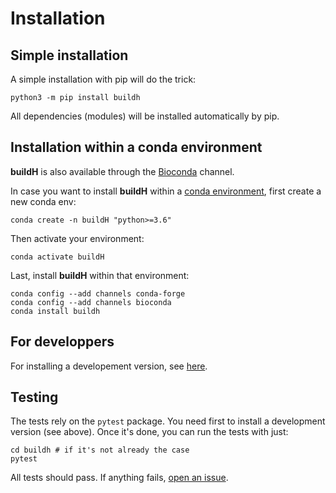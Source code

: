 # Installation

## Simple installation

A simple installation with pip will do the trick:

```
python3 -m pip install buildh
```

All dependencies (modules) will be installed automatically by pip.

## Installation within a conda environment

**buildH** is also available through the [Bioconda](https://bioconda.github.io/) channel.

In case you want to install **buildH** within a [conda environment](https://docs.conda.io/projects/conda/en/latest/user-guide/tasks/manage-environments.html), first create a new conda env:

```
conda create -n buildH "python>=3.6"
```

Then activate your environment:

```
conda activate buildH
```

Last, install **buildH** within that environment:

```
conda config --add channels conda-forge
conda config --add channels bioconda
conda install buildh
```

## For developpers

For installing a developement version, see [here](https://github.com/patrickfuchs/buildH/tree/master/devtools/install_dev.md).

## Testing

The tests rely on the `pytest` package. You need first to install a development version (see above). Once it's done, you can run the tests with just:

```
cd buildh # if it's not already the case
pytest
```

All tests should pass. If anything fails, [open an issue](https://github.com/patrickfuchs/buildH/issues).
